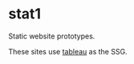 # stat1

Static website prototypes.  

These sites use [tableau](https://github.com/elixir-tools/tableau) as the SSG.
